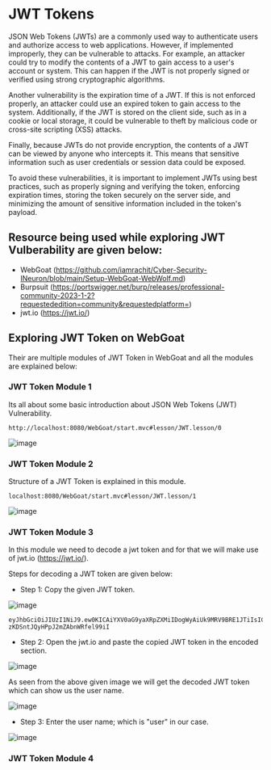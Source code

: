 # JWT Tokens 

JSON Web Tokens (JWTs) are a commonly used way to authenticate users and authorize access to web applications. However, if implemented improperly, they can be vulnerable to attacks. For example, an attacker could try to modify the contents of a JWT to gain access to a user's account or system. This can happen if the JWT is not properly signed or verified using strong cryptographic algorithms.

Another vulnerability is the expiration time of a JWT. If this is not enforced properly, an attacker could use an expired token to gain access to the system. Additionally, if the JWT is stored on the client side, such as in a cookie or local storage, it could be vulnerable to theft by malicious code or cross-site scripting (XSS) attacks.

Finally, because JWTs do not provide encryption, the contents of a JWT can be viewed by anyone who intercepts it. This means that sensitive information such as user credentials or session data could be exposed.

To avoid these vulnerabilities, it is important to implement JWTs using best practices, such as properly signing and verifying the token, enforcing expiration times, storing the token securely on the server side, and minimizing the amount of sensitive information included in the token's payload.

## Resource being used while exploring JWT Vulberability are given below:
 
 - WebGoat (https://github.com/iamrachit/Cyber-Security-INeuron/blob/main/Setup-WebGoat-WebWolf.md)
 - Burpsuit (https://portswigger.net/burp/releases/professional-community-2023-1-2?requestededition=community&requestedplatform=)
 - jwt.io (https://jwt.io/)
 
## Exploring JWT Token on WebGoat

Their are multiple modules of JWT Token in WebGoat and all the modules are explained below: 

### JWT Token Module 1

Its all about some basic introduction about JSON Web Tokens (JWT) Vulnerability. 

```
http://localhost:8080/WebGoat/start.mvc#lesson/JWT.lesson/0
```

![image](https://user-images.githubusercontent.com/60937657/219865211-7c218886-82cf-420f-a691-8829ec51d0c3.png)

### JWT Token Module 2

Structure of a JWT Token is explained in this module.  

```
localhost:8080/WebGoat/start.mvc#lesson/JWT.lesson/1
```

![image](https://user-images.githubusercontent.com/60937657/220130210-223c09af-8059-4908-b75e-2718f61837d1.png)

### JWT Token Module 3

In this module we need to decode a jwt token and for that we will make use of jwt.io (https://jwt.io/).

Steps for decoding a JWT token are given below: 


- Step 1: Copy the given JWT token. 


![image](https://user-images.githubusercontent.com/60937657/220133796-c9f10042-efeb-4776-a975-90ecccdaecbd.png)

```
eyJhbGciOiJIUzI1NiJ9.ew0KICAiYXV0aG9yaXRpZXMiIDogWyAiUk9MRV9BRE1JTiIsICJST0xFX1VTRVIiIF0sDQogICJjbGllbnRfaWQiIDogIm15LWNsaWVudC13aXRoLXNlY3JldCIsDQogICJleHAiIDogMTYwNzA5OTYwOCwNCiAgImp0aSIgOiAiOWJjOTJhNDQtMGIxYS00YzVlLWJlNzAtZGE1MjA3NWI5YTg0IiwNCiAgInNjb3BlIiA6IFsgInJlYWQiLCAid3JpdGUiIF0sDQogICJ1c2VyX25hbWUiIDogInVzZXIiDQp9.9lYaULTuoIDJ86-zKDSntJQyHPpJ2mZAbnWRfel99iI
```


- Step 2: Open the jwt.io and paste the copied JWT token in the encoded section. 


![image](https://user-images.githubusercontent.com/60937657/220135512-707398ff-4868-4d86-b465-0be7b6946e80.png)

As seen from the above given image we will get the decoded JWT token which can show us the user name. 

![image](https://user-images.githubusercontent.com/60937657/220135976-7a24553e-71ba-4bc1-b09d-832f4da28db2.png)


- Step 3: Enter the user name; which is "user" in our case. 


![image](https://user-images.githubusercontent.com/60937657/220136680-809ad5be-65ed-42c5-84ef-b919740bb0ef.png)

### JWT Token Module 4 





